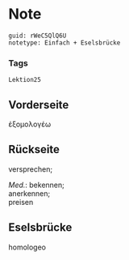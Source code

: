 # Note
```
guid: rWeC5QlQ6U
notetype: Einfach + Eselsbrücke
```

### Tags
```
Lektion25
```

## Vorderseite
ἐξομολογέω

## Rückseite
versprechen; <div><i>Med.</i>: bekennen; </div><div>anerkennen; </div><div>preisen</div>

## Eselsbrücke
homologeo
